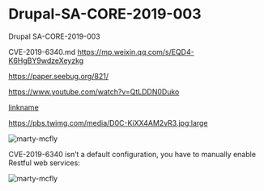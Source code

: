 # Drupal-SA-CORE-2019-003
Drupal SA-CORE-2019-003

 CVE-2019-6340.md
https://mp.weixin.qq.com/s/EQD4-K6HgBY9wdzeXeyzkg

https://paper.seebug.org/821/


https://www.youtube.com/watch?v=QtLDDN0Duko

[linkname](https://www.youtube.com/watch?v=QtLDDN0Duko)




https://pbs.twimg.com/media/D0C-KiXX4AM2vR3.jpg:large

![marty-mcfly](https://pbs.twimg.com/media/D0C-KiXX4AM2vR3.jpg:large)


CVE-2019-6340 isn’t a default configuration, you have to manually enable Restful web services: 




![marty-mcfly](https://pbs.twimg.com/media/D0EShBfWwAEXxK0.jpg:large)

